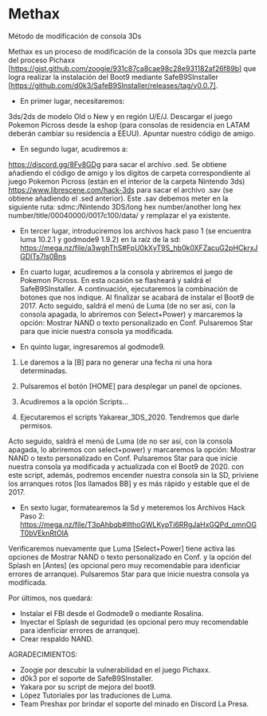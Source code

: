 # Methax
Método de modificación de consola 3Ds


Methax es un proceso de modificación de la consola 3Ds que mezcla parte del proceso Pichaxx [https://gist.github.com/zoogie/931c87ca8cae98c28e931182af26f89b] que logra realizar la instalación del Boot9 mediante SafeB9SInstaller [https://github.com/d0k3/SafeB9SInstaller/releases/tag/v0.0.7].

- En primer lugar, necesitaremos:

3ds/2ds de modelo Old o New y en región U/E/J.
Descargar el juego Pokemon Picross desde la eshop (para consolas de residencia en LATAM deberán cambiar su residencia a EEUU).
Apuntar nuestro código de amigo.

- En segundo lugar, acudiremos a:

https://discord.gg/8Fv8GDg para sacar el archivo .sed. Se obtiene añadiendo el código de amigo y los dígitos de carpeta correspondiente al juego Pokemon Picross (están en el interior de la carpeta Nintendo 3ds)
https://www.librescene.com/hack-3ds para sacar el archivo .sav (se obtiene añadiendo el .sed anterior). Este .sav debemos meter en la siguiente ruta: sdmc:/Nintendo 3DS/long hex number/another long hex number/title/00040000/0017c100/data/ y remplazar el ya existente.

- En tercer lugar, introduciremos los archivos hack paso 1 (se encuentra luma 10.2.1 y godmode9 1.9.2) en la raíz de la sd: https://mega.nz/file/a3wghThS#FpU0kXyT9S_hb0k0XFZacuG2pHCkrxJGDlTs7Is0Bns

- En cuarto lugar, acudiremos a la consola y abriremos el juego de Pokemon Picross. En esta ocasión se flasheará y saldrá el SafeB9SInstaller. A continuación, ejecutaremos la combinación de botones que nos indique. Al finalizar se acabará de instalar el Boot9 de 2017.
Acto seguido, saldrá el menú de Luma (de no ser así, con la consola apagada, lo abriremos con Select+Power) y marcaremos la opción: Mostrar NAND o texto personalizado en Conf. Pulsaremos Star para que inicie nuestra consola ya modificada.


- En quinto lugar, ingresaremos al godmode9. 

1. Le daremos a la [B] para no generar una fecha ni una hora determinadas.

2. Pulsaremos el botón [HOME] para desplegar un panel de opciones.

3. Acudiremos a la opción Scripts... 

4. Ejecutaremos el scripts Yakarear_3DS_2020. Tendremos que darle permisos. 

Acto seguido, saldrá el menú de Luma (de no ser así, con la consola apagada, lo abriremos con select+power) y marcaremos la opción: Mostrar NAND o texto personalizado en Conf. Pulsaremos Star para que inicie nuestra consola ya modificada y actualizada con el Boot9 de 2020. con este script, además, podremos encender nuestra consola sin la SD, priviene los arranques rotos [los llamados BB] y es más rápido y estable que el de 2017. 

- En sexto lugar, formatearemos la Sd y meteremos los Archivos Hack Paso 2: https://mega.nz/file/T3pAhbqb#lIthoGWLKypTi6RRgJaHxGQPd_omnOGT0bVEknRtOlA

Verificaremos nuevamente que Luma [Select+Power] tiene activa las opciones de Mostrar NAND o texto personalizado en Conf. y la opción del Splash en [Antes] (es opcional pero muy recomendable para idenficiar errores de arranque). Pulsaremos Star para que inicie nuestra consola ya modificada.

Por últimos, nos quedará:
- Instalar el FBI desde el Godmode9 o mediante Rosalina.
- Inyectar el Splash de seguridad (es opcional pero muy recomendable para idenficiar errores de arranque).
- Crear respaldo NAND.

AGRADECIMIENTOS:

- Zoogie por descubir la vulnerabilidad en el juego Pichaxx.
- d0k3 por el soporte de SafeB9SInstaller.
- Yakara por su script de mejora del boot9.
- López Tutoriales por las traduciones de Luma.  
- Team Preshax por brindar el soporte del minado en Discord La Presa.
